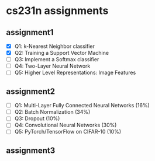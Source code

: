# cs231n assignments

## assignment1
- [x] Q1: k-Nearest Neighbor classifier  
- [x] Q2: Training a Support Vector Machine  
- [ ] Q3: Implement a Softmax classifier  
- [ ] Q4: Two-Layer Neural Network  
- [ ] Q5: Higher Level Representations: Image Features  

## assignment2
- [ ] Q1: Multi-Layer Fully Connected Neural Networks (16%)  
- [ ] Q2: Batch Normalization (34%)  
- [ ] Q3: Dropout (10%)  
- [ ] Q4: Convolutional Neural Networks (30%)  
- [ ] Q5: PyTorch/TensorFlow on CIFAR-10 (10%)  

## assignment3
